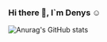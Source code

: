### Hi there 👋, I`m Denys ☺
![Anurag's GitHub stats](https://github-readme-stats.vercel.app/api?username=anuraghazra&show_icons=true&theme=radical)
<!--
**EfirNet/EfirNet** is a ✨ _special_ ✨ repository because its `README.md` (this file) appears on your GitHub profile.

Here are some ideas to get you started:

- 🔭 I’m currently working on ...
- 🌱 I’m currently learning ...
- 👯 I’m looking to collaborate on ...
- 🤔 I’m looking for help with ...
- 💬 Ask me about ...
- 📫 How to reach me: ...
- 😄 Pronouns: ...
- ⚡ Fun fact: ...
-->
